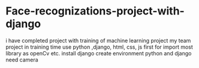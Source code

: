 # Face-recognizations-project-with-django
i have completed project with training of  machine learning project 
my team project in training time 
use python ,django, html, css, js
first for import most library as openCv etc.
install django 
create environment python and django\
need camera

